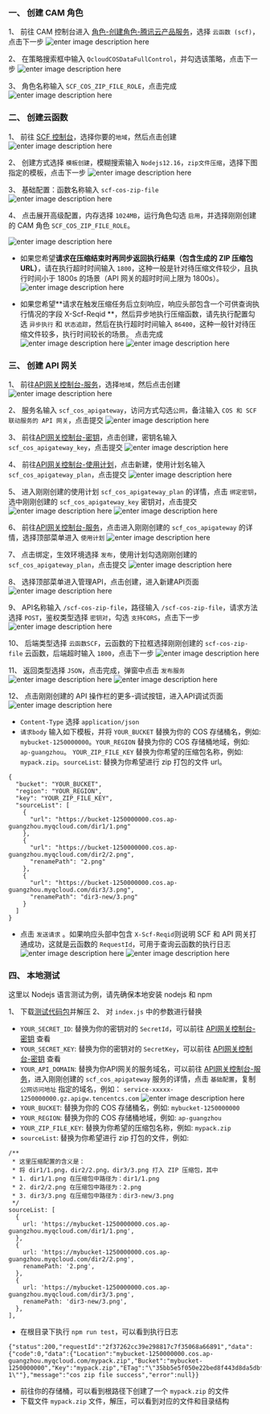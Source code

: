 ### 一、 创建 CAM 角色

1、 前往 CAM 控制台进入 [角色-创建角色-腾讯云产品服务](https://console.cloud.tencent.com/cam/role/create?payloadType=product)，选择 `云函数 (scf)`，点击下一步
![enter image description here](https://test-scf-cos-zip-file-1253960454.cos.ap-guangzhou.myqcloud.com/public/1619074815_27_w3808_h1824.png)

2、 在策略搜索框中输入 `QcloudCOSDataFullControl`，并勾选该策略，点击下一步
![enter image description here](https://test-scf-cos-zip-file-1253960454.cos.ap-guangzhou.myqcloud.com/public/1619074855_38_w3840_h1312.png)

3、 角色名称输入 `SCF_COS_ZIP_FILE_ROLE`，点击完成
![enter image description here](https://test-scf-cos-zip-file-1253960454.cos.ap-guangzhou.myqcloud.com/public/1619074925_11_w3810_h1079.png)


### 二、 创建云函数

1、 前往 [SCF 控制台](https://console.cloud.tencent.com/scf/list?rid=1&ns=default)，选择你要的`地域`，然后点击创建
![enter image description here](https://test-scf-cos-zip-file-1253960454.cos.ap-guangzhou.myqcloud.com/public/1619075591_26_w3802_h772.png)

2、 创建方式选择 `模板创建`，模糊搜索输入 `Nodejs12.16`，`zip文件压缩`，选择下图指定的模板，点击下一步
![enter image description here](https://test-scf-cos-zip-file-1253960454.cos.ap-guangzhou.myqcloud.com/public/1619177295_61_w3826_h1206.png)

3、 基础配置：函数名称输入 `scf-cos-zip-file`
![enter image description here](https://test-scf-cos-zip-file-1253960454.cos.ap-guangzhou.myqcloud.com/public/1619076013_73_w3829_h1093.png)

4、 点击展开高级配置，内存选择 `1024MB`，运行角色勾选 `启用`，并选择刚刚创建的 CAM 角色 `SCF_COS_ZIP_FILE_ROLE`。

![enter image description here](https://test-scf-cos-zip-file-1253960454.cos.ap-guangzhou.myqcloud.com/public/1619160432_24_w3789_h976.png)

* 如果您希望**请求在压缩结束时再同步返回执行结果（包含生成的 ZIP 压缩包 URL）**，请在执行超时时间输入 `1800`，这种一般是针对待压缩文件较少，且执行时间小于 1800s 的场景（API 网关的超时时间上限为 1800s）。
![enter image description here](https://test-scf-cos-zip-file-1253960454.cos.ap-guangzhou.myqcloud.com/public/1619151022_62_w3799_h1389.png)

* 如果您希望**请求在触发压缩任务后立刻响应，响应头部包含一个可供查询执行情况的字段 X-Scf-Reqid **，然后异步地执行压缩函数，请先执行配置勾选 `异步执行` 和 `状态追踪`，然后在执行超时时间输入 `86400`，这种一般针对待压缩文件较多，执行时间较长的场景。
点击完成
![enter image description here](https://test-scf-cos-zip-file-1253960454.cos.ap-guangzhou.myqcloud.com/public/1619076494_67_w3800_h1725.png)
![enter image description here](https://test-scf-cos-zip-file-1253960454.cos.ap-guangzhou.myqcloud.com/public/1619076561_65_w3793_h1272.png)

### 三、 创建 API 网关

1、 前往[API网关控制台-服务](https://console.cloud.tencent.com/apigateway/service?rid=1)，选择`地域`，然后点击创建
![enter image description here](https://test-scf-cos-zip-file-1253960454.cos.ap-guangzhou.myqcloud.com/public/1619076921_65_w3836_h1030.png)

2、 服务名输入 `scf_cos_apigateway`，访问方式勾选`公网`，备注输入 `COS 和 SCF 联动服务的 API 网关`，点击提交
![enter image description here](https://test-scf-cos-zip-file-1253960454.cos.ap-guangzhou.myqcloud.com/public/1619076994_46_w985_h1468.png)

3、 前往[API网关控制台-密钥](https://console.cloud.tencent.com/apigateway/app?rid=1&tab=key)，点击创建，密钥名输入 `scf_cos_apigateway_key`，点击提交
![enter image description here](https://test-scf-cos-zip-file-1253960454.cos.ap-guangzhou.myqcloud.com/public/1619077230_65_w973_h551.png)

4、 前往[API网关控制台-使用计划](https://console.cloud.tencent.com/apigateway/plan?rid=1)，点击新建，使用计划名输入 `scf_cos_apigateway_plan`，点击提交
![enter image description here](https://test-scf-cos-zip-file-1253960454.cos.ap-guangzhou.myqcloud.com/public/1619077327_14_w972_h1035.png)

5、 进入刚刚创建的使用计划 `scf_cos_apigateway_plan` 的详情，点击 `绑定密钥`，选中刚刚创建的 `scf_cos_apigateway_key` 密钥对，点击提交
![enter image description here](https://test-scf-cos-zip-file-1253960454.cos.ap-guangzhou.myqcloud.com/public/1619077485_79_w3840_h1335.png)
![enter image description here](https://test-scf-cos-zip-file-1253960454.cos.ap-guangzhou.myqcloud.com/public/1619077574_53_w1697_h1062.png)

6、 前往[API网关控制台-服务](https://console.cloud.tencent.com/apigateway/service?rid=1)，点击进入刚刚创建的 `scf_cos_apigateway` 的详情，选择顶部菜单进入 `使用计划`
![enter image description here](https://test-scf-cos-zip-file-1253960454.cos.ap-guangzhou.myqcloud.com/public/1619077738_62_w3803_h778.png)

7、 点击绑定，生效环境选择 `发布`，使用计划勾选刚刚创建的 `scf_cos_apigateway_plan`，点击提交
![enter image description here](https://test-scf-cos-zip-file-1253960454.cos.ap-guangzhou.myqcloud.com/public/1619077893_56_w1698_h1204.png)

8、 选择顶部菜单进入管理API，点击创建，进入新建API页面
![enter image description here](https://test-scf-cos-zip-file-1253960454.cos.ap-guangzhou.myqcloud.com/public/1619078103_54_w3814_h772.png)

9、 API名称输入 `/scf-cos-zip-file`，路径输入 `/scf-cos-zip-file`，请求方法选择 `POST`，鉴权类型选择 `密钥对`，勾选 `支持CORS`，点击下一步
![enter image description here](https://test-scf-cos-zip-file-1253960454.cos.ap-guangzhou.myqcloud.com/public/1619078238_44_w3821_h1611.png)

10、 后端类型选择 `云函数SCF`，云函数的下拉框选择刚刚创建的 `scf-cos-zip-file` 云函数，后端超时输入 `1800`，点击下一步
![enter image description here](https://test-scf-cos-zip-file-1253960454.cos.ap-guangzhou.myqcloud.com/public/1619080096_9_w3840_h1310.png)

11、 返回类型选择 `JSON`，点击完成，弹窗中点击 `发布服务`
![enter image description here](https://test-scf-cos-zip-file-1253960454.cos.ap-guangzhou.myqcloud.com/public/1619080323_40_w3835_h1310.png)
![enter image description here](https://test-scf-cos-zip-file-1253960454.cos.ap-guangzhou.myqcloud.com/public/1619080400_6_w745_h542.png)

12、 点击刚刚创建的 API 操作栏的更多-调试按钮，进入API调试页面
![enter image description here](https://test-scf-cos-zip-file-1253960454.cos.ap-guangzhou.myqcloud.com/public/1619704614_23_w3838_h993.png)
* `Content-Type` 选择 `application/json`
* `请求body` 输入如下模板，并将 `YOUR_BUCKET` 替换为你的 COS 存储桶名，例如: `mybucket-1250000000`。`YOUR_REGION` 替换为你的 COS 存储桶地域，例如: `ap-guangzhou`。 `YOUR_ZIP_FILE_KEY` 替换为你希望的压缩包名称，例如: `mypack.zip`。`sourceList`: 替换为你希望进行 zip 打包的文件 url。
```
{
  "bucket": "YOUR_BUCKET",
  "region": "YOUR_REGION",
  "key": "YOUR_ZIP_FILE_KEY",
  "sourceList": [
    {
      "url": "https://bucket-1250000000.cos.ap-guangzhou.myqcloud.com/dir1/1.png"
    },
    {
      "url": "https://bucket-1250000000.cos.ap-guangzhou.myqcloud.com/dir2/2.png",
      "renamePath": "2.png"
    },
    {
      "url": "https://bucket-1250000000.cos.ap-guangzhou.myqcloud.com/dir3/3.png",
      "renamePath": "dir3-new/3.png"
    }
  ]
}
```
* 点击 `发送请求` 。如果响应头部中包含 `X-Scf-Reqid`则说明 SCF 和 API 网关打通成功，这就是云函数的 `RequestId`，可用于查询云函数的执行日志
![enter image description here](https://test-scf-cos-zip-file-1253960454.cos.ap-guangzhou.myqcloud.com/public/1619080603_89_w3818_h823.png)
![enter image description here](https://test-scf-cos-zip-file-1253960454.cos.ap-guangzhou.myqcloud.com/public/1619166612_50_w3291_h1470.png)


### 四、 本地测试

这里以 Nodejs 语言测试为例，请先确保本地安装 nodejs 和 npm

1、 下载[测试代码包](https://test-scf-cos-zip-file-1253960454.cos.ap-guangzhou.myqcloud.com/public/scf-cos-zip-file-demo.zip)并解压
2、 对 `index.js` 中的参数进行替换
  * `YOUR_SECRET_ID`: 替换为你的密钥对的 `SecretId`，可以前往 [API网关控制台-密钥](https://console.cloud.tencent.com/apigateway/key?rid=1) 查看
  * `YOUR_SECRET_KEY`: 替换为你的密钥对的 `SecretKey`，可以前往 [API网关控制台-密钥](https://console.cloud.tencent.com/apigateway/key?rid=1) 查看
  * `YOUR_API_DOMAIN`: 替换为你API网关的服务域名，可以前往 [API网关控制台-服务](https://console.cloud.tencent.com/apigateway/service?rid=1)，进入刚刚创建的 `scf_cos_apigateway` 服务的详情，点击 `基础配置`，复制 `公网访问地址` 指定的域名，例如：
  `service-xxxxx-1250000000.gz.apigw.tencentcs.com`
  ![enter image description here](https://test-scf-cos-zip-file-1253960454.cos.ap-guangzhou.myqcloud.com/public/1619084709_75_w3792_h1139.png)
  * `YOUR_BUCKET`: 替换为你的 COS 存储桶名，例如: `mybucket-1250000000`
  * `YOUR_REGION`: 替换为你的 COS 存储桶地域，例如: `ap-guangzhou`
  * `YOUR_ZIP_FILE_KEY`: 替换为你希望的压缩包名称，例如: `mypack.zip`
  * `sourceList`: 替换为你希望进行 zip 打包的文件，例如:
```
/**
 * 这里压缩配置的含义是：
 * 将 dir1/1.png，dir2/2.png，dir3/3.png 打入 ZIP 压缩包，其中
 * 1. dir1/1.png 在压缩包中路径为：dir1/1.png
 * 2. dir2/2.png 在压缩包中路径为：2.png
 * 3. dir3/3.png 在压缩包中路径为：dir3-new/3.png
 */
sourceList: [
  {
    url: 'https://mybucket-1250000000.cos.ap-guangzhou.myqcloud.com/dir1/1.png',
  },
  {
    url: 'https://mybucket-1250000000.cos.ap-guangzhou.myqcloud.com/dir2/2.png',
    renamePath: '2.png',
  },
  {
    url: 'https://mybucket-1250000000.cos.ap-guangzhou.myqcloud.com/dir3/3.png',
    renamePath: 'dir3-new/3.png',
  },
],
```
* 在根目录下执行 `npm run test`，可以看到执行日志
```
{"status":200,"requestId":"2f37262cc39e298817c7f35068a66891","data":{"code":0,"data":{"Location":"mybucket-1250000000.cos.ap-guangzhou.myqcloud.com/mypack.zip","Bucket":"mybucket-1250000000","Key":"mypack.zip","ETag":"\"35bb5e5f050e22bed8f443d8da5dbfb8-1\""},"message":"cos zip file success","error":null}}
```
* 前往你的存储桶，可以看到根路径下创建了一个 `mypack.zip` 的文件
* 下载文件 `mypack.zip` 文件，解压，可以看到对应的文件和目录结构